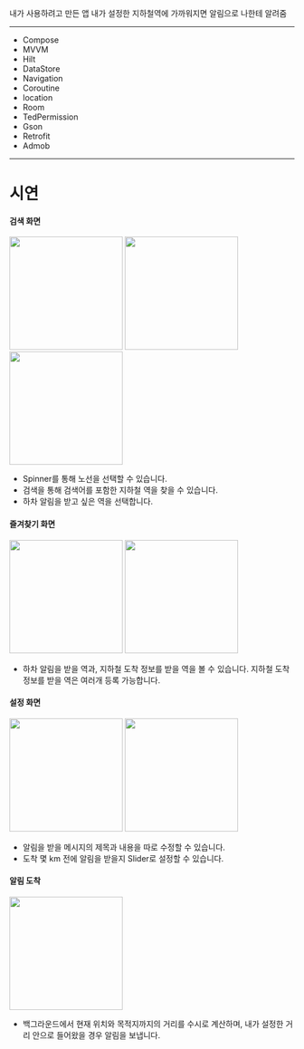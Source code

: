 내가 사용하려고 만든 앱
내가 설정한 지하철역에 가까워지면 알림으로 나한테 알려줌

----------------------------------
- Compose
- MVVM
- Hilt
- DataStore
- Navigation
- Coroutine
- location
- Room
- TedPermission
- Gson
- Retrofit
- Admob

----------------------------------

# 시연
#### 검색 화면

<img src = "https://github.com/user-attachments/assets/11db063a-230e-4c20-8658-f7ddfddc3fdb" width = "200">
<img src = "https://github.com/user-attachments/assets/7bec7fc3-253c-48a8-b3cf-942b5d8b0ed7" width = "200">
<img src = "https://github.com/user-attachments/assets/2c29375d-9f6a-4200-881c-61a59c97977a" width = "200">

- Spinner를 통해 노선을 선택할 수 있습니다.
- 검색을 통해 검색어를 포함한 지하철 역을 찾을 수 있습니다.
- 하차 알림을 받고 싶은 역을 선택합니다.

#### 즐겨찾기 화면
<img src = "https://github.com/user-attachments/assets/464968f4-17f4-44b8-a7b6-5a8364650be8" width = "200">
<img src = "https://github.com/user-attachments/assets/36e11c88-3d56-4eee-a675-b1893d1c2942" width = "200">

- 하차 알림을 받을 역과, 지하철 도착 정보를 받을 역을 볼 수 있습니다. 지하철 도착 정보를 받을 역은 여러개 등록 가능합니다.

#### 설정 화면
<img src = "https://github.com/user-attachments/assets/6821f6ee-ee0e-4952-b2f6-8fcc1eb6efe9" width = "200">
<img src = "https://github.com/user-attachments/assets/049d80c2-b7ac-4f43-9f78-6141cec3274e" width = "200">

- 알림을 받을 메시지의 제목과 내용을 따로 수정할 수 있습니다.
- 도착 몇 km 전에 알림을 받을지 Slider로 설정할 수 있습니다.

#### 알림 도착
<img src = "https://github.com/user-attachments/assets/61046e13-dc16-4fba-8171-fc8524c2ed44" width = "200">

- 백그라운드에서 현재 위치와 목적지까지의 거리를 수시로 계산하며, 내가 설정한 거리 안으로 들어왔을 경우 알림을 보냅니다.
